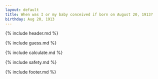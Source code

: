 ```yaml
---
layout: default
title: When was I or my baby conceived if born on August 20, 1913?
birthday: Aug 20, 1913
---
```


{% include header.md %}

{% include guess.md %}

{% include calculate.md %}

{% include safety.md %}

{% include footer.md %}



